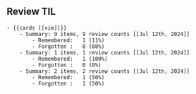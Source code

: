 ## Review TIL
	- {{cards [[vim]]}}
		- Summary: 9 items, 9 review counts [[Jul 12th, 2024]]
			- Remembered:   1 (11%)
			- Forgotten :   8 (88%)
		- Summary: 1 items, 1 review counts [[Jul 12th, 2024]]
			- Remembered:   1 (100%)
			- Forgotten :   0 (0%)
		- Summary: 2 items, 2 review counts [[Jul 12th, 2024]]
			- Remembered:   1 (50%)
			- Forgotten :   1 (50%)